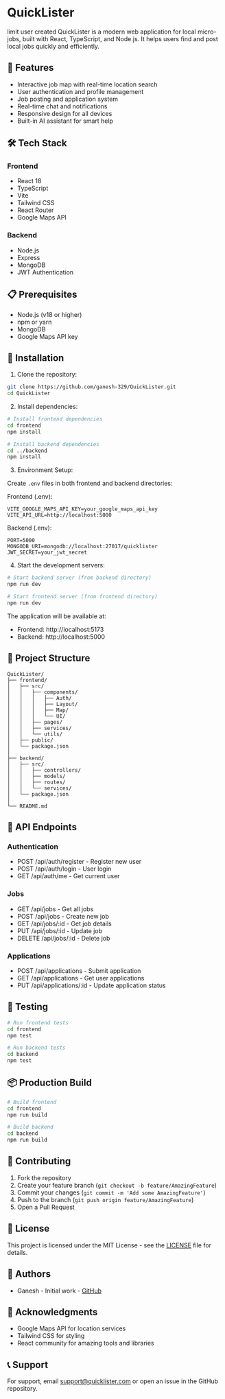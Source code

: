 # QuickLister
limit user created
QuickLister is a modern web application for local micro-jobs, built with React, TypeScript, and Node.js. It helps users find and post local jobs quickly and efficiently.

## 🚀 Features

- Interactive job map with real-time location search
- User authentication and profile management
- Job posting and application system
- Real-time chat and notifications
- Responsive design for all devices
- Built-in AI assistant for smart help

## 🛠 Tech Stack

### Frontend
- React 18
- TypeScript
- Vite
- Tailwind CSS
- React Router
- Google Maps API


### Backend
- Node.js
- Express
- MongoDB
- JWT Authentication

## 📋 Prerequisites

- Node.js (v18 or higher)
- npm or yarn
- MongoDB
- Google Maps API key

## 🔧 Installation

1. Clone the repository:
```bash
git clone https://github.com/ganesh-329/QuickLister.git
cd QuickLister
```

2. Install dependencies:
```bash
# Install frontend dependencies
cd frontend
npm install

# Install backend dependencies
cd ../backend
npm install
```

3. Environment Setup:

Create `.env` files in both frontend and backend directories:

Frontend (.env):
```env
VITE_GOOGLE_MAPS_API_KEY=your_google_maps_api_key
VITE_API_URL=http://localhost:5000
```

Backend (.env):
```env
PORT=5000
MONGODB_URI=mongodb://localhost:27017/quicklister
JWT_SECRET=your_jwt_secret
```

4. Start the development servers:

```bash
# Start backend server (from backend directory)
npm run dev

# Start frontend server (from frontend directory)
npm run dev
```

The application will be available at:
- Frontend: http://localhost:5173
- Backend: http://localhost:5000

## 📁 Project Structure

```
QuickLister/
├── frontend/
│   ├── src/
│   │   ├── components/
│   │   │   ├── Auth/
│   │   │   ├── Layout/
│   │   │   ├── Map/
│   │   │   └── UI/
│   │   ├── pages/
│   │   ├── services/
│   │   └── utils/
│   ├── public/
│   └── package.json
│
├── backend/
│   ├── src/
│   │   ├── controllers/
│   │   ├── models/
│   │   ├── routes/
│   │   └── services/
│   └── package.json
│
└── README.md
```

## 🔑 API Endpoints

### Authentication
- POST /api/auth/register - Register new user
- POST /api/auth/login - User login
- GET /api/auth/me - Get current user

### Jobs
- GET /api/jobs - Get all jobs
- POST /api/jobs - Create new job
- GET /api/jobs/:id - Get job details
- PUT /api/jobs/:id - Update job
- DELETE /api/jobs/:id - Delete job

### Applications
- POST /api/applications - Submit application
- GET /api/applications - Get user applications
- PUT /api/applications/:id - Update application status

## 🧪 Testing

```bash
# Run frontend tests
cd frontend
npm test

# Run backend tests
cd backend
npm test
```

## 📦 Production Build

```bash
# Build frontend
cd frontend
npm run build

# Build backend
cd backend
npm run build
```

## 🤝 Contributing

1. Fork the repository
2. Create your feature branch (`git checkout -b feature/AmazingFeature`)
3. Commit your changes (`git commit -m 'Add some AmazingFeature'`)
4. Push to the branch (`git push origin feature/AmazingFeature`)
5. Open a Pull Request

## 📝 License

This project is licensed under the MIT License - see the [LICENSE](LICENSE) file for details.

## 👥 Authors

- Ganesh - Initial work - [GitHub](https://github.com/ganesh-329)

## 🙏 Acknowledgments

- Google Maps API for location services
- Tailwind CSS for styling
- React community for amazing tools and libraries

## 📞 Support

For support, email support@quicklister.com or open an issue in the GitHub repository.
